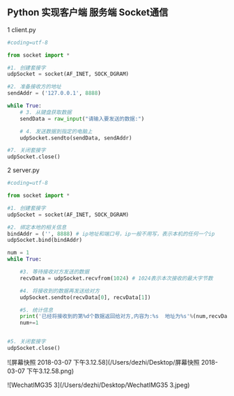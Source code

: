 ## Python 实现客户端 服务端 Socket通信



1 client.py

```python
#coding=utf-8

from socket import *

#1. 创建套接字
udpSocket = socket(AF_INET, SOCK_DGRAM)

#2. 准备接收方的地址
sendAddr = ('127.0.0.1', 8888)

while True:
    # 3. 从键盘获取数据
    sendData = raw_input("请输入要发送的数据:")

    # 4. 发送数据到指定的电脑上
    udpSocket.sendto(sendData, sendAddr)

#7. 关闭套接字
udpSocket.close()


```



2 server.py

```python
#coding=utf-8

from socket import *

#1. 创建套接字
udpSocket = socket(AF_INET, SOCK_DGRAM)

#2. 绑定本地的相关信息
bindAddr = ('', 8888) # ip地址和端口号，ip一般不用写，表示本机的任何一个ip
udpSocket.bind(bindAddr)

num = 1
while True:

    #3. 等待接收对方发送的数据
    recvData = udpSocket.recvfrom(1024) # 1024表示本次接收的最大字节数

    #4. 将接收到的数据再发送给对方
    udpSocket.sendto(recvData[0], recvData[1])

    #5. 统计信息
    print('已经将接收到的第%d个数据返回给对方,内容为:%s  地址为%s'%(num,recvData[0],recvData[1]))
    num+=1


#5. 关闭套接字
udpSocket.close()
```

![屏幕快照 2018-03-07 下午3.12.58](/Users/dezhi/Desktop/屏幕快照 2018-03-07 下午3.12.58.png)

![WechatIMG35 3](/Users/dezhi/Desktop/WechatIMG35 3.jpeg)